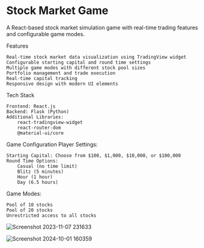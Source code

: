 # Stock Market Game

A React-based stock market simulation game with real-time trading features and configurable game modes.

Features

    Real-time stock market data visualization using TradingView widget
    Configurable starting capital and round time settings
    Multiple game modes with different stock pool sizes
    Portfolio management and trade execution
    Real-time capital tracking
    Responsive design with modern UI elements

Tech Stack

    Frontend: React.js
    Backend: Flask (Python)
    Additional Libraries:
        react-tradingview-widget
        react-router-dom
        @material-ui/core


Game Configuration
Player Settings:

    Starting Capital: Choose from $100, $1,000, $10,000, or $100,000
    Round Time Options:
        Casual (no time limit)
        Blitz (5 minutes)
        Hour (1 hour)
        Day (6.5 hours)

Game Modes:

    Pool of 10 stocks
    Pool of 20 stocks
    Unrestricted access to all stocks

    
![Screenshot 2023-11-07 231633](https://github.com/user-attachments/assets/df4774b9-edf2-4e16-962c-cc547a77e716)

![Screenshot 2024-10-01 160359](https://github.com/user-attachments/assets/60bda93f-3e3c-4946-bc09-22f1282c20ad)

